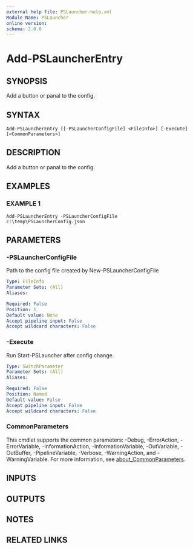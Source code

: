 ```yaml
---
external help file: PSLauncher-help.xml
Module Name: PSLauncher
online version:
schema: 2.0.0
---
```


# Add-PSLauncherEntry

## SYNOPSIS
Add a button or panal to the config.

## SYNTAX

```
Add-PSLauncherEntry [[-PSLauncherConfigFile] <FileInfo>] [-Execute] [<CommonParameters>]
```

## DESCRIPTION
Add a button or panal to the config.

## EXAMPLES

### EXAMPLE 1
```
Add-PSLauncherEntry -PSLauncherConfigFile c:\temp\PSLauncherConfig.json
```

## PARAMETERS

### -PSLauncherConfigFile
Path to the config file created by New-PSLauncherConfigFile

```yaml
Type: FileInfo
Parameter Sets: (All)
Aliases:

Required: False
Position: 1
Default value: None
Accept pipeline input: False
Accept wildcard characters: False
```

### -Execute
Run Start-PSLauncher after config change.

```yaml
Type: SwitchParameter
Parameter Sets: (All)
Aliases:

Required: False
Position: Named
Default value: False
Accept pipeline input: False
Accept wildcard characters: False
```

### CommonParameters
This cmdlet supports the common parameters: -Debug, -ErrorAction, -ErrorVariable, -InformationAction, -InformationVariable, -OutVariable, -OutBuffer, -PipelineVariable, -Verbose, -WarningAction, and -WarningVariable. For more information, see [about_CommonParameters](http://go.microsoft.com/fwlink/?LinkID=113216).

## INPUTS

## OUTPUTS

## NOTES

## RELATED LINKS
